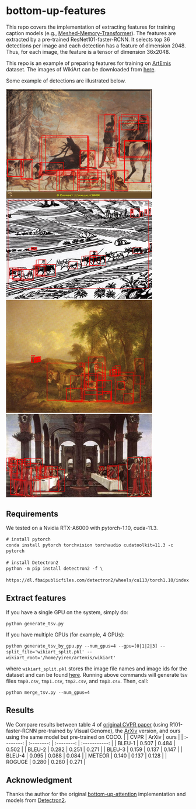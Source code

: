 # bottom-up-features
This repo covers the implementation of extracting features for training caption models (e.g., [Meshed-Memory-Transformer](https://github.com/aimagelab/meshed-memory-transformer)). The features are extracted by a pre-trained ResNet101-faster-RCNN. It selects top 36 detections per image and each detection has a feature of dimension 2048. Thus, for each image, the feature is a tensor of dimension 36x2048.

This repo is an example of preparing features for training on [ArtEmis](https://github.com/Kilichbek/artemis-speaker-tools-b) dataset. The images of WikiArt can be downloaded from [here](https://github.com/cs-chan/ArtGAN/tree/master/WikiArt%20Dataset).

Some example of detections are illustrated below.

<img src="images/6.jpg" width="400">
<img src="images/7.jpg" width="400">
<img src="images/34.jpg" width="400">
<img src="images/58.jpg" width="400">


## Requirements
We tested on a Nvidia RTX-A6000 with pytorch-1.10, cuda-11.3.
```shell
# install pytorch
conda install pytorch torchvision torchaudio cudatoolkit=11.3 -c pytorch

# install Detectron2
python -m pip install detectron2 -f \
  https://dl.fbaipublicfiles.com/detectron2/wheels/cu113/torch1.10/index.html
```

## Extract features
If you have a single GPU on the system, simply do:
```shell
python generate_tsv.py
```
If you have multiple GPUs (for example, 4 GPUs):
```shell
python generate_tsv_by_gpu.py --num_gpus=4 --gpu=[0|1|2|3] --split_file='wikiart_split.pkl' --wikiart_root='/home/yiren/artemis/wikiart'
```
where `wikiart_split.pkl` stores the image file names and image ids for the dataset and can be found [here](https://drive.google.com/file/d/1gjzGK-D9bqxPjjvYdM51sJSm3Vzvh59G/view). Running above commands will generate tsv files `tmp0.csv`, `tmp1.csv`, `tmp2.csv`, and `tmp3.csv`. Then, call:
```shell
python merge_tsv.py --num_gpus=4
```

## Results
We Compare results between table 4 of [original CVPR paper](https://openaccess.thecvf.com/content/CVPR2021/papers/Achlioptas_ArtEmis_Affective_Language_for_Visual_Art_CVPR_2021_paper.pdf) (using R101-faster-RCNN pre-trained by Visual Genome), the [ArXiv](https://arxiv.org/pdf/2101.07396.pdf) version, and ours using the same model but pre-trained on COCO.
|     	     |    CVPR    |    ArXiv   |      ours     |
| :--------: | :--------: | :--------: | :-----------: |
|  BLEU-1    |    0.507	  |    0.484	 |      0.502	   |
|  BLEU-2    |    0.282   |    0.251   |      0.271    |
|  BLEU-3    |    0.159   |    0.137   |      0.147    |
|  BLEU-4    |    0.095   |    0.088   |      0.084    |
|  METEOR    |    0.140   |    0.137   |      0.128    |
|  ROGUGE    |    0.280   |    0.280   |      0.271    |

## Acknowledgment
Thanks the author for the original [bottom-up-attention](https://github.com/peteanderson80/bottom-up-attention/blob/master/tools/generate_tsv.py) implementation and models from [Detectron2](https://github.com/facebookresearch/detectron2).
